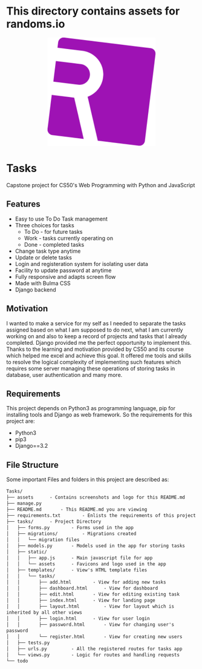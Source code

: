 # This directory contains assets for randoms.io
<p align="center"> <img width="286px" height="auto" src="./logo.png"> </p>


# Tasks
Capstone project for CS50's Web Programming with Python and JavaScript

## Features
- Easy to use To Do Task management
- Three choices for tasks
	+ To Do - for future tasks
	+ Work - tasks currently operating on
	+ Done - completed tasks 
- Change task type anytime
- Update or delete tasks
- Login and registeration system for isolating user data
- Facility to update password at anytime
- Fully responsive and adapts screen flow
- Made with Bulma CSS
- Django backend

## Motivation
I wanted to make a service for my self as I needed to separate the tasks assigned based on what I am supposed to do next, what I am currently working on and also to keep a record of projects and tasks that I already completed. Django provided me the perfect opportunity to implement this. Thanks to the learning and motivation provided by CS50 and its course which helped me excel and achieve this goal. It offered me tools and skills to resolve the logical complexity of implementing such features which requires some server managing these operations of storing tasks in database, user authentication and many more.

## Requirements
This project depends on Python3 as programming language, pip for installing tools and Django as web framework. So the requirements for this project are:
- Python3
- pip3
- Django==3.2

## File Structure
Some important Files and folders in this project are described as:
```
Tasks/
├── assets 		- Contains screenshots and logo for this README.md
├── manage.py
├── README.md 		- This README.md you are viewing
├── requirements.txt 		- Enlists the requirements of this project
├── tasks/ 		- Project Directory
│   ├── forms.py 		- Forms used in the app 
│   ├── migrations/ 		- Migrations created
│   │   └── migration files
│   ├── models.py 		- Models used in the app for storing tasks
│   ├── static/
│   │   ├── app.js 		- Main javascript file for app
│   │   └── assets 		- Favicons and logo used in the app
│   ├── templates/ 		- View's HTML template files
│   │   └── tasks/
│   │       ├── add.html 		- View for adding new tasks
│   │       ├── dashboard.html 		- View for dashboard
│   │       ├── edit.html 		- View for editing existing task
│   │       ├── index.html 		- View for landing page
│   │       ├── layout.html 		- View for layout which is inherited by all other views
│   │       ├── login.html 		- View for user login
│   │       ├── password.html 		- View for changing user's password
│   │       └── register.html 		- View for creating new users
│   ├── tests.py
│   ├── urls.py 		- All the registered routes for tasks app
│   └── views.py 		- Logic for routes and handling requests
└── todo
```

